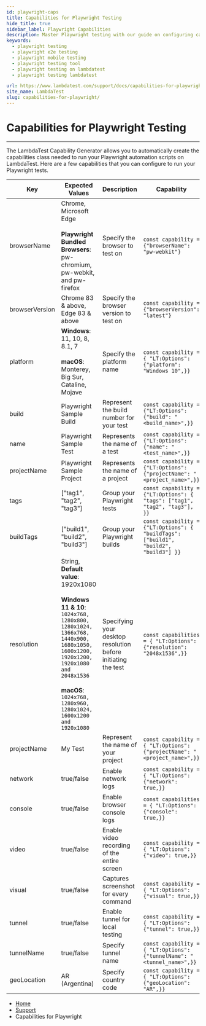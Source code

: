 ```yaml
---
id: playwright-caps
title: Capabilities for Playwright Testing
hide_title: true
sidebar_label: Playwright Capabilities
description: Master Playwright testing with our guide on configuring capabilities! Select browsers & OS, organize tests, adjust desktop resolution, and more for efficient and precise testing outcomes.
keywords:
  - playwright testing
  - playwright e2e testing
  - playwright mobile testing
  - playwright testing tool
  - playwright testing on lambdatest
  - playwright testing lambdatest

url: https://www.lambdatest.com/support/docs/capabilities-for-playwright/
site_name: LambdaTest
slug: capabilities-for-playwright/
---
```


<script type="application/ld+json"
      dangerouslySetInnerHTML={{ __html: JSON.stringify({
       "@context": "https://schema.org",
        "@type": "BreadcrumbList",
        "itemListElement": [{
          "@type": "ListItem",
          "position": 1,
          "name": "LambdaTest",
          "item": "https://www.lambdatest.com"
        },{
          "@type": "ListItem",
          "position": 2,
          "name": "Support",
          "item": "https://www.lambdatest.com/support/docs/"
        },{
          "@type": "ListItem",
          "position": 3,
          "name": "Test Execution Setup",
          "item": "https://www.lambdatest.com/support/docs/capabilities-for-playwright/"
        }]
      })
    }}
></script>

# Capabilities for Playwright Testing
---

The LambdaTest Capability Generator allows you to automatically create the capabilities class needed to run your
Playwright automation scripts on LambdaTest. Here are a few capabilities that you can configure to run your Playwright
tests.

| Key            | Expected Values                                                                                                                                                                                                                                                    | Description                                                   | Capability                                                                           |
|----------------|--------------------------------------------------------------------------------------------------------------------------------------------------------------------------------------------------------------------------------------------------------------------|---------------------------------------------------------------|--------------------------------------------------------------------------------------|
| browserName    | Chrome, Microsoft Edge<br/> <br/>**Playwright Bundled Browsers**: pw-chromium, pw-webkit, and pw-firefox                                                                                                                                                           | Specify the browser to test on                                | `const capability = {"browserName": "pw-webkit"}`                                    | 
| browserVersion | Chrome 83 & above, Edge 83 & above                                                                                                                                                                                                                                 | Specify the browser version to test on                        | `const capability = {"browserVersion": "latest"}`                                    |
| platform       | **Windows**: 11, 10, 8, 8.1, 7 <br/><br/> **macOS**: Monterey, Big Sur, Cataline, Mojave                                                                                                                                                                           | Specify the platform name                                     | `const capability = { "LT:Options": {"platform": "Windows 10",}}`                    |
| build          | Playwright Sample Build                                                                                                                                                                                                                                            | Represent the build number for your test                      | ```const capability = {"LT:Options": {"build": "<build_name>",}}```                  |
| name           | Playwright Sample Test                                                                                                                                                                                                                                             | Represents the name of a test                                 | `const capability = {"LT:Options": {"name": "<test_name>",}}`                        |
| projectName    | Playwright Sample Project                                                                                                                                                                                                                                          | Represents the name of a project                              | `const capability = {"LT:Options": {"projectName": "<project_name>",}}`              |
| tags           | ["tag1", "tag2", "tag3"]                                                                                                                                                                                                                                           | Group your Playwright tests                                   | ``const capability = {"LT:Options": { "tags": ["tag1", "tag2", "tag3"], }}``         |
| buildTags      | ["build1", "build2", "build3"]                                                                                                                                                                                                                                     | Group your Playwright builds                                  | `const capability = {"LT:Options": { "buildTags": ["build1", "build2", "build3"] }}` |
| resolution     | String, **Default value**: 1920x1080 <br/> <br/> **Windows 11 & 10**: `1024x768, 1280x800, 1280x1024, 1366x768, 1440x900, 1680x1050, 1600x1200, 1920x1200, 1920x1080 and 2048x1536` <br/><br/> **macOS**: `1024x768, 1280x960, 1280x1024, 1600x1200 and 1920x1080` | Specifying your desktop resolution before initiating the test | `const capabilities = { "LT:Options": {"resolution": "2048x1536",}}`                 |
| projectName    | My Test                                                                                                                                                                                                                                                            | Represent the name of your project                            | `const capability = { "LT:Options": {"projectName": "<project_name>",}}`             |
| network        | true/false                                                                                                                                                                                                                                                         | Enable network logs                                           | `const capability = { "LT:Options": {"network": true,}}`                             |
| console        | true/false                                                                                                                                                                                                                                                         | Enable browser console logs                                   | `const capabilities = { "LT:Options": {"console": true,}}`                           |
| video          | true/false                                                                                                                                                                                                                                                         | Enable video recording of the entire screen                   | `const capability = { "LT:Options": {"video": true,}}`                               |
| visual         | true/false                                                                                                                                                                                                                                                         | Captures screenshot for every command                         | `const capability = { "LT:Options": {"visual": true,}}`                              |
| tunnel         | true/false                                                                                                                                                                                                                                                         | Enable tunnel for local testing                               | `const capability = { "LT:Options": {"tunnel": true,}}`                              |
| tunnelName     | true/false                                                                                                                                                                                                                                                         | Specify tunnel name                                           | `const capability = { "LT:Options": {"tunnelName": "<tunnel_name>",}}`               |
| geoLocation    | AR (Argentina)                                                                                                                                                                                                                                                     | Specify country code                                          | `const capability = { "LT:Options": {"geoLocation": "AR",}}`                         |

<nav aria-label="breadcrumbs">
  <ul className="breadcrumbs">
    <li className="breadcrumbs__item">
      <a className="breadcrumbs__link" target="_self" href="https://www.lambdatest.com">
        Home
      </a>
    </li>
    <li className="breadcrumbs__item">
      <a className="breadcrumbs__link" target="_self" href="https://www.lambdatest.com/support/docs/">
        Support
      </a>
    </li>
    <li className="breadcrumbs__item breadcrumbs__item--active">
      <span className="breadcrumbs__link">
       Capabilities for Playwright
      </span>
    </li>
  </ul>
</nav>
